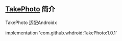 ## [TakePhoto](https://github.com/crazycodeboy/TakePhoto) 简介


TakePhoto 适配Androidx


  implementation 'com.github.whdroid:TakePhoto:1.0.1'

```

